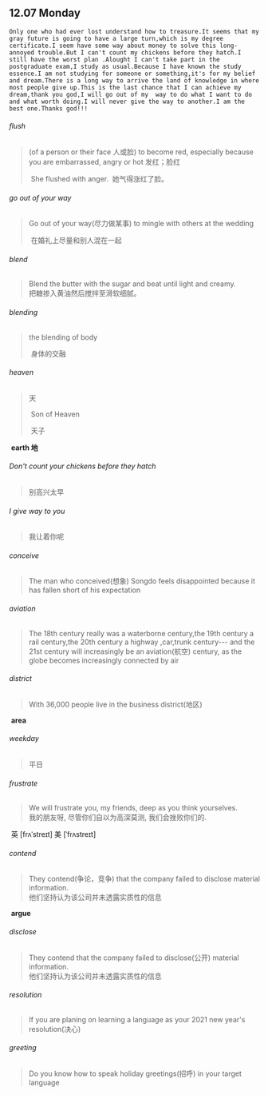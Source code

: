 ## 12.07	Monday

```
Only one who had ever lost understand how to treasure.It seems that my gray future is going to have a large turn,which is my degree certificate.I seem have some way about money to solve this long-annoyed trouble.But I can't count my chickens before they hatch.I still have the worst plan .Alought I can't take part in the postgraduate exam,I study as usual.Because I have known the study essence.I am not studying for someone or something,it's for my belief and dream.There is a long way to arrive the land of knowledge in where most people give up.This is the last chance that I can achieve my dream,thank you god,I will go out of my  way to do what I want to do and what worth doing.I will never give the way to another.I am the best one.Thanks god!!!
```



###### flush

>(of a person or their face 人或脸) to become red, especially because you are embarrassed, angry or hot 发红；脸红
>
>​	She flushed with anger.
>​		她气得涨红了脸。

###### go out of your way

> Go out of your way(尽力做某事) to mingle with others at the wedding
>
> ​	在婚礼上尽量和别人混在一起

###### blend

>Blend the butter with the sugar and beat until light and creamy.  
>	把糖掺入黄油然后搅拌至滑软细腻。

###### blending

>the blending of body
>
>​	身体的交融

###### heaven

> 天
>
> ​	Son of Heaven
>
> ​		天子

​	**earth	地**

###### Don't count your chickens before they hatch

> 别高兴太早

###### I give way to you

> 我让着你呢

###### conceive

>The man who conceived(想象) Songdo feels disappointed because it has fallen short of his expectation

###### aviation

> The 18th century really was a waterborne century,the 19th century a rail century,the 20th century a highway ,car,trunk century--- and the 21st century will increasingly be an aviation(航空) century, as the globe becomes increasingly connected by air

###### district

> With 36,000 people live in the business district(地区)

​	**area**

###### weekday

> 平日

###### frustrate

> We will frustrate you, my friends, deep as you think yourselves.  
> 	我的朋友呀, 尽管你们自以为高深莫测, 我们会挫败你们的.

​	英 [frʌˈstreɪt]   美 [ˈfrʌstreɪt] 

###### contend

> They contend(争论，竞争) that the company failed to disclose material information.  
> 	他们坚持认为该公司并未透露实质性的信息

​		**argue**

###### disclose

> They contend that the company failed to disclose(公开) material information.  
> 	他们坚持认为该公司并未透露实质性的信息

###### resolution

> If you are planing on learning a language as your 2021 new year's resolution(决心)

###### greeting

> Do you know how to speak holiday greetings(招呼) in your target language
